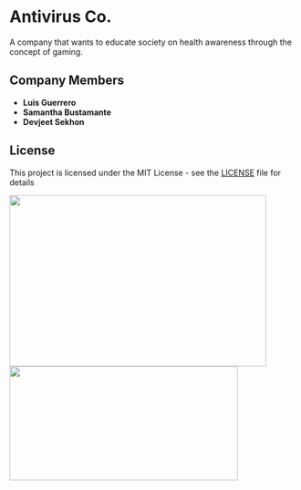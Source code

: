 # Antivirus Co.

A company that wants to educate society on health awareness through the concept of gaming.

## Company Members

* **Luis Guerrero**
* **Samantha Bustamante**
* **Devjeet Sekhon**

## License

This project is licensed under the MIT License - see the [LICENSE](LICENSE) file for details

<img src = "https://www.newschannel10.com/resizer/G881vyZ2cLiXSHYOEWuZy_tlWzY=/1200x0/arc-anglerfish-arc2-prod-raycom.s3.amazonaws.com/public/HIXNJMOC7FBOHHAFYXIW6JJXBA.PNG" width = "450" height = "300" > <img src = "https://cdn.clipart.email/d31b81a89779d2edffd8cbe7fe38d1a4_game-logo-icon-at-vectorifiedcom-collection-of-game-logo-icon-_920-541.jpeg" width = "400" height = "200">
